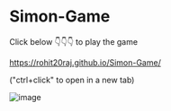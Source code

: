 # Simon-Game
Click below 👇👇👇 to play the game

https://rohit20raj.github.io/Simon-Game/

("ctrl+click" to open in a new tab)

![image](https://user-images.githubusercontent.com/85450970/169699375-2f3782c5-a630-40b2-bff9-7e1bf92f5a0b.png)

